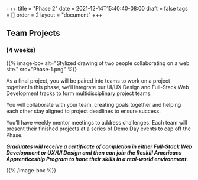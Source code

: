 +++
title = "Phase 2"
date = 2021-12-14T15:40:40-08:00
draft = false
tags = []
order = 2
layout = "document"
+++

## Team Projects

### (4 weeks)

{{% image-box
    alt="Stylized drawing of two people collaborating on a web site."
    src="Phase-1.png" %}}

As a final project, you will be paired into teams to work on a project together.In this phase, we’ll integrate our UI/UX Design and Full-Stack Web Development tracks to form multidisciplinary project teams.


You will collaborate with your team, creating goals together and helping each other stay aligned to project deadlines to ensure success. 

You’ll have weekly mentor meetings to address challenges. Each team will present their finished projects at a series of Demo Day events to cap off the Phase.

***Graduates will receive a certificate of completion in either Full-Stack Web Development or UX/UI Design and then can join the Reskill Americans Apprenticeship Program to hone their skills in a real-world environment.***

{{% /image-box %}}

